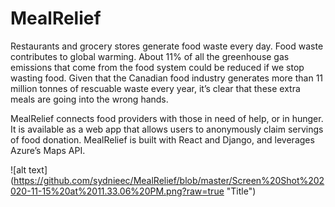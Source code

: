 # MealRelief

Restaurants and grocery stores generate food waste every day. Food waste contributes to global warming. About 11% of all the greenhouse gas emissions that come from the food system could be reduced if we stop wasting food. Given that the Canadian food industry generates more than 11 million tonnes of rescuable waste every year, it’s clear that these extra meals are going into the wrong hands.

MealRelief connects food providers with those in need of help, or in hunger. It is available as a web app that allows users to anonymously claim servings of food donation. MealRelief is built with React and Django, and leverages Azure’s Maps API.

![alt text] (https://github.com/sydnieec/MealRelief/blob/master/Screen%20Shot%202020-11-15%20at%2011.33.06%20PM.png?raw=true "Title")
